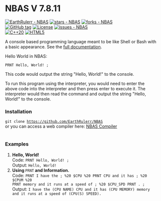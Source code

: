 # NBAS V 7.8.11

<a href="https://github.com/EarthRulerr/NBAS" title="Go to GitHub repo"><img src="https://img.shields.io/static/v1?label=EarthRulerr&message=NBAS&color=blue&logo=github" alt="EarthRulerr - NBAS"></a> <a href="https://github.com/EarthRulerr/NBAS"><img src="https://img.shields.io/github/stars/EarthRulerr/NBAS?style=social" alt="stars - NBAS"></a> <a href="https://github.com/EarthRulerr/NBAS"><img src="https://img.shields.io/github/forks/EarthRulerr/NBAS?style=social" alt="forks - NBAS"></a> <br> <a href="https://github.com/EarthRulerr/NBAS/releases/"><img src="https://img.shields.io/github/tag/EarthRulerr/NBAS?include_prereleases=&sort=semver&color=blue" alt="GitHub tag"></a> <a href="#license"><img src="https://img.shields.io/badge/License-GNU-blue" alt="License"></a>
<a href="https://github.com/EarthRulerr/NBAS/issues"><img src="https://img.shields.io/github/issues/EarthRulerr/NBAS" alt="issues - NBAS"></a><br><a href="https://en.cppreference.com/w/cpp/20"><img src="https://img.shields.io/badge/C%2B%2B20-green?logo=C%2B%2B" alt="C++20"></a>  <a href="https://en.wikipedia.org/wiki/HTML5"><img src="https://img.shields.io/badge/HTML5-green?logo=HTML5&logoColor=white" alt="HTML5"></a>

A console based programming language meant to be like Shell or Bash with a basic appearance. See the <a href="https://nbas-docs.earthrulerr.repl.co">full documentation</a>.

Hello World in NBAS:

<code>PRNT Hello, World! ;</code>

This code would output the string "Hello, World!" to the console.

To run this program using the interpreter, you would need to enter the above code into the interpreter and then press enter to execute it. The interpreter would then read the command and output the string "Hello, World!" to the console.

### Installation 
<code>git clone https://github.com/EarthRulerr/NBAS</code><br>
or you can access a web compiler here: [NBAS Compiler](https://nbas-compiler.earthrulerr.repl.co/)
<br>
<br>
### Examples
1. <b>Hello, World!<br></b>
Code: <code>PRNT Hello, World! ;</code><br>
Output: <code>Hello, World!</code><br>
2. <b>Using </b><code>PRNT</code><b> and Information.</b><br>
Code: <code>PRNT I have the ; %20 $CPU %20 PRNT CPU and it has ; %20 $CPUM %20 PRNT memory and it runs at a speed of ; %20 $CPU_SPD PRNT . ;</code><br>
Output: <code>I have the (CPU NAME) CPU and it has (CPU MEMORY) memory and it runs at a speed of (CPU(S) SPEED).</code>
